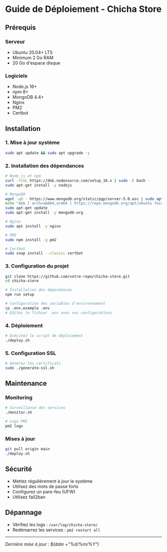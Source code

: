 # Guide de Déploiement - Chicha Store

## Prérequis

### Serveur
- Ubuntu 20.04+ LTS
- Minimum 2 Go RAM
- 20 Go d'espace disque

### Logiciels
- Node.js 16+ 
- npm 8+
- MongoDB 4.4+
- Nginx
- PM2
- Certbot

## Installation

### 1. Mise à jour système
```bash
sudo apt update && sudo apt upgrade -y
```

### 2. Installation des dépendances
```bash
# Node.js et npm
curl -fsSL https://deb.nodesource.com/setup_16.x | sudo -E bash -
sudo apt-get install -y nodejs

# MongoDB
wget -qO - https://www.mongodb.org/static/pgp/server-5.0.asc | sudo apt-key add -
echo "deb [ arch=amd64,arm64 ] https://repo.mongodb.org/apt/ubuntu focal/mongodb-org/5.0 multiverse" | sudo tee /etc/apt/sources.list.d/mongodb-org-5.0.list
sudo apt-get update
sudo apt-get install -y mongodb-org

# Nginx
sudo apt install -y nginx

# PM2
sudo npm install -g pm2

# Certbot
sudo snap install --classic certbot
```

### 3. Configuration du projet
```bash
git clone https://github.com/votre-repo/chicha-store.git
cd chicha-store

# Installation des dépendances
npm run setup

# Configuration des variables d'environnement
cp .env.example .env
# Éditez le fichier .env avec vos configurations
```

### 4. Déploiement
```bash
# Exécutez le script de déploiement
./deploy.sh
```

### 5. Configuration SSL
```bash
# Générez les certificats
sudo ./generate-ssl.sh
```

## Maintenance

### Monitoring
```bash
# Surveillance des services
./monitor.sh

# Logs PM2
pm2 logs
```

### Mises à jour
```bash
git pull origin main
./deploy.sh
```

## Sécurité

- Mettez régulièrement à jour le système
- Utilisez des mots de passe forts
- Configurez un pare-feu (UFW)
- Utilisez fail2ban

## Dépannage

- Vérifiez les logs : `/var/log/chicha-store/`
- Redémarrez les services : `pm2 restart all`

---

*Dernière mise à jour : $(date +"%d/%m/%Y")*
